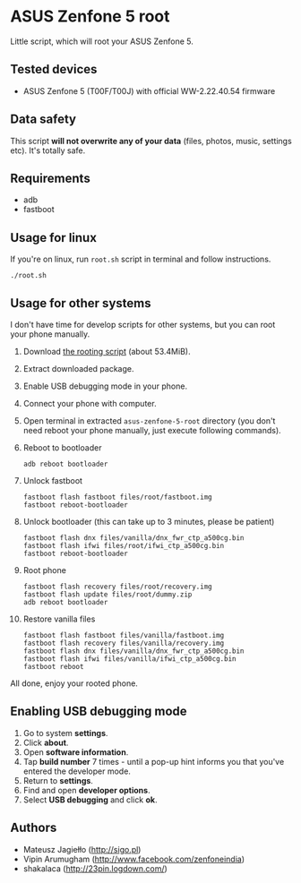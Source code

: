 # ASUS Zenfone 5 root

Little script, which will root your ASUS Zenfone 5.

## Tested devices

- ASUS Zenfone 5 (T00F/T00J) with official WW-2.22.40.54 firmware

## Data safety

This script **will not overwrite any of your data** (files, photos, music, settings etc). It's totally safe.

## Requirements

- adb
- fastboot

## Usage for linux

If you're on linux, run `root.sh` script in terminal and follow instructions.

    ./root.sh

## Usage for other systems

I don't have time for develop scripts for other systems, but you can root your phone manually.

1. Download [the rooting script](https://github.com/sigo/asus-zenfone-5-root/archive/master.zip) (about 53.4MiB).
2. Extract downloaded package.
3. Enable USB debugging mode in your phone.
4. Connect your phone with computer.
5. Open terminal in extracted `asus-zenfone-5-root` directory (you don't need reboot your phone manually, just execute following commands).
6. Reboot to bootloader

    ```
    adb reboot bootloader
    ```

7. Unlock fastboot

    ```
    fastboot flash fastboot files/root/fastboot.img
    fastboot reboot-bootloader
    ```

8. Unlock bootloader (this can take up to 3 minutes, please be patient)
    ```
    fastboot flash dnx files/vanilla/dnx_fwr_ctp_a500cg.bin
    fastboot flash ifwi files/root/ifwi_ctp_a500cg.bin
    fastboot reboot-bootloader
    ```

9. Root phone

    ```
    fastboot flash recovery files/root/recovery.img
    fastboot flash update files/root/dummy.zip
    adb reboot bootloader
    ```

10. Restore vanilla files

    ```
    fastboot flash fastboot files/vanilla/fastboot.img
    fastboot flash recovery files/vanilla/recovery.img
    fastboot flash dnx files/vanilla/dnx_fwr_ctp_a500cg.bin
    fastboot flash ifwi files/vanilla/ifwi_ctp_a500cg.bin
    fastboot reboot
    ```

All done, enjoy your rooted phone.

## Enabling USB debugging mode

1. Go to system **settings**.
2. Click **about**.
3. Open **software information**.
4. Tap **build number** 7 times - until a pop-up hint informs you that you've entered the developer mode.
5. Return to **settings**.
6. Find and open **developer options**.
7. Select **USB debugging** and click **ok**.

## Authors

- Mateusz Jagiełło (http://sigo.pl)
- Vipin Arumugham (http://www.facebook.com/zenfoneindia)
- shakalaca (http://23pin.logdown.com/)
